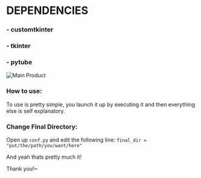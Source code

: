 # DEPENDENCIES
### - customtkinter
### - tkinter
### - pytube

![Main Product](https://i.imgur.com/4MclIid.png)

### How to use:

To use is pretty simple, you launch it up by executing it and then everything else is self explanatory. 

### Change Final Directory:

Open up `conf.py` and edit the following line:
 `final_dir = "put/the/path/you/want/here"`

 And yeah thats pretty much it!

 Thank you!~

